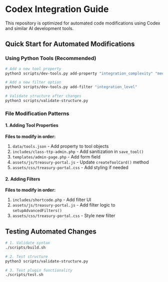 # Codex Integration Guide

This repository is optimized for automated code modifications using Codex and similar AI development tools.

## Quick Start for Automated Modifications

### Using Python Tools (Recommended)
```bash
# Add a new tool property
python3 scripts/dev-tools.py add-property "integration_complexity" "medium" "Difficulty of integration"

# Add a new filter option  
python3 scripts/dev-tools.py add-filter "integration_level"

# Validate structure after changes
python3 scripts/validate-structure.py
```

### File Modification Patterns

#### 1. Adding Tool Properties
**Files to modify in order:**
1. `data/tools.json` - Add property to tool objects
2. `includes/class-ttp-admin.php` - Add sanitization in `save_tool()`
3. `templates/admin-page.php` - Add form field
4. `assets/js/treasury-portal.js` - Update `createToolCard()` method
5. `assets/css/treasury-portal.css` - Add styling if needed

#### 2. Adding Filters
**Files to modify in order:**
1. `includes/shortcode.php` - Add filter UI
2. `assets/js/treasury-portal.js` - Add filter logic to `setupAdvancedFilters()`
3. `assets/css/treasury-portal.css` - Style new filter

## Testing Automated Changes

```bash
# 1. Validate syntax
./scripts/build.sh

# 2. Test structure
python3 scripts/validate-structure.py

# 3. Test plugin functionality
./scripts/test.sh
```
```
